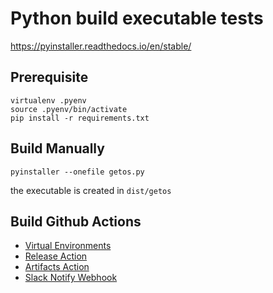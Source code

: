# Python build executable tests

https://pyinstaller.readthedocs.io/en/stable/

## Prerequisite
```
virtualenv .pyenv
source .pyenv/bin/activate
pip install -r requirements.txt
```
## Build Manually
```
pyinstaller --onefile getos.py
```
the executable is created in `dist/getos`

## Build Github Actions
- [Virtual Environments](https://github.com/actions/virtual-environments)
- [Release Action](https://github.com/softprops/action-gh-release)
- [Artifacts Action](https://docs.github.com/en/actions/advanced-guides/storing-workflow-data-as-artifacts)
- [Slack Notify Webhook](https://github.com/marketplace/actions/slack-notify)


